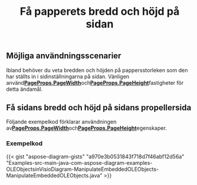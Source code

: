 ﻿---
title: Få papperets bredd och höjd på sidan
type: docs
weight: 50
url: /sv/java/get-paper-width-and-height-of-page/
description: Det här avsnittet förklarar hur du får pappersstorleken för sidan visio med Aspose.Diagram.
---
## **Möjliga användningsscenarier**

Ibland behöver du veta bredden och höjden på pappersstorleken som den har ställts in i sidinställningarna på sidan. Vänligen använd[**PageProps.PageWidth**](https://reference.aspose.com/diagram/java/com.aspose.diagram/pageprops#PageWidth)och[**PageProps.PageHeight**](https://reference.aspose.com/diagram/java/com.aspose.diagram/pageprops#PageHeight)fastigheter för detta ändamål.

## **Få sidans bredd och höjd på sidans propellersida**

 Följande exempelkod förklarar användningen av[**PageProps.PageWidth**](https://reference.aspose.com/diagram/java/com.aspose.diagram/pageprops#PageWidth)och[**PageProps.PageHeight**](https://reference.aspose.com/diagram/java/com.aspose.diagram/pageprops#PageHeight)egenskaper.

### **Exempelkod**

{{< gist "aspose-diagram-gists" "a970e3b0531843f718d7f46abf12d56a" "Examples-src-main-java-com-aspose-diagram-examples-OLEObjectsinVisioDiagram-ManipulateEmbeddedOLEObjects-ManipulateEmbeddedOLEObjects.java" >}}
